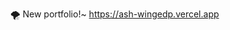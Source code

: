 🌪️ New portfolio!~
https://ash-wingedp.vercel.app

<!---
WingedP/WingedP is a ✨ special ✨ repository because its `README.md` (this file) appears on your GitHub profile.
You can click the Preview link to take a look at your changes.
--->
